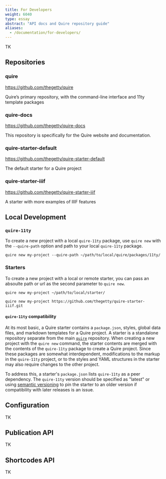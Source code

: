 ```yaml
---
title: For Developers
weight: 6040
type: essay
abstract: "API docs and Quire repository guide"
aliases:
  - /documentation/for-developers/
---
```


TK

## Repositories

### quire

https://github.com/thegetty/quire

Quire’s primary repository, with the command-line interface and 11ty template packages

### quire-docs

https://github.com/thegetty/quire-docs

This repository is specifically for the Quire website and documentation.

### quire-starter-default

https://github.com/thegetty/quire-starter-default

The default starter for a Quire project

### quire-starter-iiif

https://github.com/thegetty/quire-starter-iiif

A starter with more examples of IIIF features

## Local Development

### `quire-11ty`

To create a new project with a local `quire-11ty` package, use `quire new` with the `--quire-path` option and path to your local `quire-11ty` package.

```
quire new my-project --quire-path ~/path/to/local/quire/packages/11ty/
```

### Starters

To create a new project with a local or remote starter, you can pass an absoulte path or url as the second parameter to `quire new`.

```
quire new my-project ~/path/to/local/starter/
```

```
quire new my-project https://github.com/thegetty/quire-starter-iiif.git
```

#### `quire-11ty` compatibility

At its most basic, a Quire starter contains a `package.json`, styles, global data files, and markdown templates for a Quire project. A starter is a standalone repository separate from the main [`quire`](http://github.com/thegetty/quire) repository. When creating a new project with the `quire new` command, the starter contents are merged with the contents of the `quire-11ty` package to create a Quire project. Since these packages are somewhat interdependent, modifications to the markup in the `quire-11ty` project, or to the styles and YAML structures in the starter may also require changes to the other project.

To address this, a starter's `package.json` lists `quire-11ty` as a peer dependency. The `quire-11ty` version should be specified as "latest" or using [semantic versioning](https://semver.org) to pin the starter to an older version if compatibility with later releases is an issue.

## Configuration

TK

## Publication API

TK

## Shortcodes API

TK
